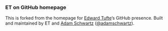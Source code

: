 ### ET on GitHub homepage

This is forked from the homepage for [Edward Tufte](https://www.edwardtufte.com/tufte/)’s GitHub presence. Built and maintained by ET and [Adam Schwartz](http://adamschwartz.co) ([@adamschwartz](https://github.com/adamschwartz)).

